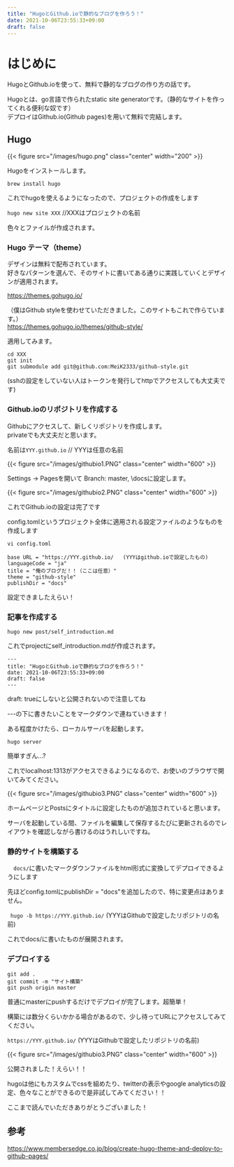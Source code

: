 ```yaml
---
title: "HugoとGithub.ioで静的なブログを作ろう！"
date: 2021-10-06T23:55:33+09:00
draft: false
---
```


# はじめに

HugoとGithub.ioを使って、無料で静的なブログの作り方の話です。

Hugoとは、go言語で作られたstatic site generatorです。（静的なサイトを作ってくれる便利な奴です）  
デプロイはGithub.io(Github pages)を用いて無料で完結します。

## Hugo
{{< figure src="/images/hugo.png" class="center" width="200"  >}}

Hugoをインストールします。

```brew install hugo```

これでhugoを使えるようになったので、プロジェクトの作成をします

```hugo new site XXX``` //XXXはプロジェクトの名前

色々とファイルが作成されます。

### Hugo テーマ（theme）

デザインは無料で配布されています。  
好きなパターンを選んで、そのサイトに書いてある通りに実践していくとデザインが適用されます。

https://themes.gohugo.io/

（僕はGithub styleを使わせていただきました。このサイトもこれで作らています。）  
https://themes.gohugo.io/themes/github-style/

適用してみます。

```cd XXX```  
```git init```  
```git submodule add git@github.com:MeiK2333/github-style.git```

(sshの設定をしていない人はトークンを発行してhttpでアクセスしても大丈夫です)

### Github.ioのリポジトリを作成する

Githubにアクセスして、新しくリポジトリを作成します。  
privateでも大丈夫だと思います。

名前は```YYY.github.io``` // YYYは任意の名前


{{< figure src="/images/githubio1.PNG" class="center" width="600"  >}}

Settings -> Pagesを開いて Branch: master, \docsに設定します。

{{< figure src="/images/githubio2.PNG" class="center" width="600"  >}}

これでGithub.ioの設定は完了です

config.tomlというプロジェクト全体に適用される設定ファイルのようなものを作成します

```vi config.toml```

```
base URL = "https://YYY.github.io/   (YYYはgithub.ioで設定したもの)
languageCode = "ja"  
title = "俺のブログだ！！（ここは任意）"  
theme = "github-style"
publishDir = "docs"  
```

設定できましたえらい！

### 記事を作成する

```hugo new post/self_introduction.md```

これでprojectにself_introduction.mdが作成されます。

```
---  
title: "HugoとGithub.ioで静的なブログを作ろう！"  
date: 2021-10-06T23:55:33+09:00  
draft: false  
---
```

draft: trueにしないと公開されないので注意してね

---の下に書きたいことをマークダウンで連ねていきます！

ある程度かけたら、ローカルサーバを起動します。

```hugo server```

簡単すぎん...?

これでlocalhost:1313がアクセスできるようになるので、お使いのブラウザで開いてみてください。

{{< figure src="/images/githubio3.PNG" class="center" width="600"  >}}

ホームページとPostsにタイトルに設定したものが追加されていると思います。

サーバを起動している間、ファイルを編集して保存するたびに更新されるのでレイアウトを確認しながら書けるのはうれしいですね。

### 静的サイトを構築する

　```docs/```に書いたマークダウンファイルをhtml形式に変換してデプロイできるようにします

先ほどconfig.tomlにpublishDir = "docs"を追加したので、特に変更点はありません。

``` hugo -b https://YYY.github.io/``` (YYYはGithubで設定したリポジトリの名前)

これでdocs/に書いたものが展開されます。

### デプロイする

```
git add .  
git commit -m "サイト構築"  
git push origin master
```

普通にmasterにpushするだけでデプロイが完了します。超簡単！

構築には数分くらいかかる場合があるので、少し待ってURLにアクセスしてみてください。

```https://YYY.github.io/``` (YYYはGithubで設定したリポジトリの名前)

{{< figure src="/images/githubio3.PNG" class="center" width="600"  >}}

公開されました！えらい！！

hugoは他にもカスタムでcssを組めたり、twitterの表示やgoogle analyticsの設定、色々なことができるので是非試してみてください！！

ここまで読んでいただきありがとうございました！

## 参考
https://www.membersedge.co.jp/blog/create-hugo-theme-and-deploy-to-github-pages/